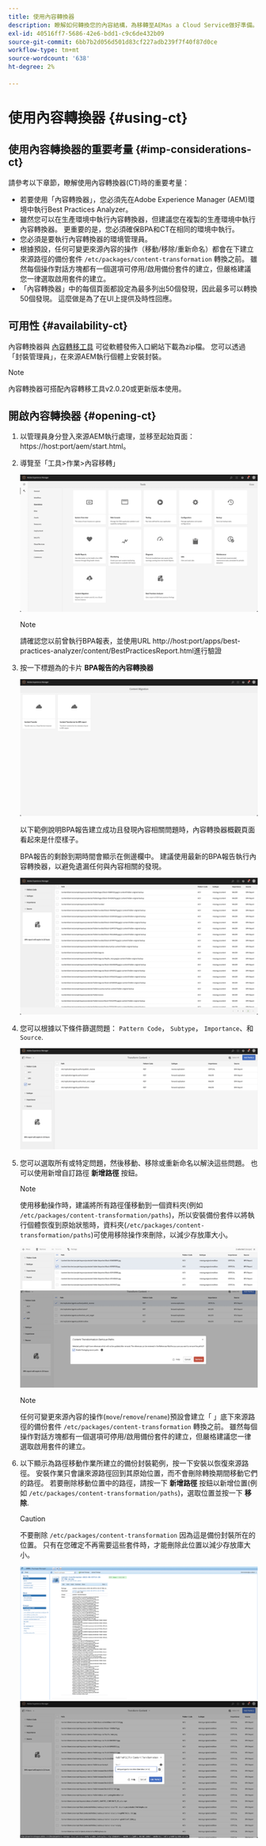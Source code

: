 ```yaml
---
title: 使用內容轉換器
description: 瞭解如何轉換您的內容結構，為移轉至AEMas a Cloud Service做好準備。
exl-id: 40516ff7-5686-42e6-bdd1-c9c6de432b09
source-git-commit: 6bb7b2d056d501d83cf227adb239f7f40f87d0ce
workflow-type: tm+mt
source-wordcount: '638'
ht-degree: 2%

---
```


# 使用內容轉換器 {#using-ct}

## 使用內容轉換器的重要考量 {#imp-considerations-ct}

請參考以下章節，瞭解使用內容轉換器(CT)時的重要考量：

* 若要使用「內容轉換器」，您必須先在Adobe Experience Manager (AEM)環境中執行Best Practices Analyzer。
* 雖然您可以在生產環境中執行內容轉換器，但建議您在複製的生產環境中執行內容轉換器。 更重要的是，您必須確保BPA和CT在相同的環境中執行。
* 您必須是要執行內容轉換器的環境管理員。
* 根據預設，任何可變更來源內容的操作（移動/移除/重新命名）都會在下建立來源路徑的備份套件 `/etc/packages/content-transformation` 轉換之前。 雖然每個操作對話方塊都有一個選項可停用/啟用備份套件的建立，但嚴格建議您一律選取啟用套件的建立。
* 「內容轉換器」中的每個頁面都設定為最多列出50個發現，因此最多可以轉換50個發現。 這麼做是為了在UI上提供及時性回應。

## 可用性 {#availability-ct}

內容轉換器與 [內容轉移工具](/help/journey-migration/content-transfer-tool/using-content-transfer-tool/getting-started-content-transfer-tool.md) 可從軟體發佈入口網站下載為zip檔。 您可以透過「封裝管理員」，在來源AEM執行個體上安裝封裝。

>[!NOTE]
>內容轉換器可搭配內容轉移工具v2.0.20或更新版本使用。

## 開啟內容轉換器 {#opening-ct}

1. 以管理員身分登入來源AEM執行處理，並移至起始頁面：https://host:port/aem/start.html。
1. 導覽至「工具>作業>內容移轉」

   ![影像](/help/journey-migration/content-transformer/assets/ct-1.png)

   >[!NOTE]
   > 請確認您以前曾執行BPA報表，並使用URL http://host:port/apps/best-practices-analyzer/content/BestPracticesReport.html進行驗證

1. 按一下標題為的卡片 **BPA報告的內容轉換器**

   ![影像](/help/journey-migration/content-transformer/assets/ct-2.png)

   以下範例說明BPA報告建立成功且發現內容相關問題時，內容轉換器概觀頁面看起來是什麼樣子。

   BPA報告的剩餘到期時間會顯示在側邊欄中。 建議使用最新的BPA報告執行內容轉換器，以避免遺漏任何與內容相關的發現。

   ![影像](/help/journey-migration/content-transformer/assets/ct-3.png)

1. 您可以根據以下條件篩選問題： `Pattern Code`， `Subtype`， `Importance`、和 `Source`.

   ![影像](/help/journey-migration/content-transformer/assets/ct-4.png)

1. 您可以選取所有或特定問題，然後移動、移除或重新命名以解決這些問題。 也可以使用新增自訂路徑 **新增路徑** 按鈕。

   >[!NOTE]
   > 使用移動操作時，建議將所有路徑僅移動到一個資料夾(例如 `/etc/packages/content-transformation/paths`)，所以安裝備份套件以將執行個體恢復到原始狀態時，資料夾(`/etc/packages/content-transformation/paths`)可使用移除操作來刪除，以減少存放庫大小。

   ![影像](/help/journey-migration/content-transformer/assets/ct-5.png)
   ![影像](/help/journey-migration/content-transformer/assets/ct-6.png)

   >[!NOTE]
   > 任何可變更來源內容的操作(`move`/`remove`/`rename`)預設會建立「 」底下來源路徑的備份套件 `/etc/packages/content-transformation` 轉換之前。 雖然每個操作對話方塊都有一個選項可停用/啟用備份套件的建立，但嚴格建議您一律選取啟用套件的建立。

1. 以下顯示為路徑移動作業所建立的備份封裝範例，按一下安裝以恢復來源路徑。 安裝作業只會讓來源路徑回到其原始位置，而不會刪除轉換期間移動它們的路徑。 若要刪除移動位置中的路徑，請按一下 **新增路徑** 按鈕以新增位置(例如 `/etc/packages/content-transformation/paths`)，選取位置並按一下 **移除**.

   >[!CAUTION]
   > 不要刪除 `/etc/packages/content-transformation` 因為這是備份封裝所在的位置。 只有在您確定不再需要這些套件時，才能刪除此位置以減少存放庫大小。

   ![影像](/help/journey-migration/content-transformer/assets/ct-7.png)
   ![影像](/help/journey-migration/content-transformer/assets/ct-8.png)
